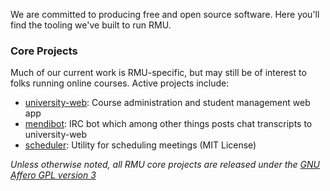 We are committed to producing free and open source software.  Here you'll find the tooling we've built to run RMU.

### Core Projects

Much of our current work is RMU-specific, but may still be of interest to folks running online courses.  Active projects include:

  * [university-web](https://github.com/rmu/university-web): Course administration and student management web app
  * [mendibot](https://github.com/rmu/mendibot): IRC bot which among other things posts chat transcripts to university-web 
  * [scheduler](https://github.com/rmu/scheduler): Utility for scheduling meetings (MIT License)

_Unless otherwise noted, all RMU core projects are released under the [GNU Affero GPL version 3](http://www.gnu.org/licenses/agpl.html)_
